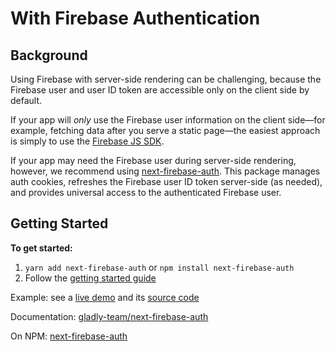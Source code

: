 # With Firebase Authentication

## Background

Using Firebase with server-side rendering can be challenging, because the Firebase user and user ID token are accessible only on the client side by default.

If your app will *only* use the Firebase user information on the client side—for example, fetching data after you serve a static page—the easiest approach is simply to use the [Firebase JS SDK](https://firebase.google.com/docs/web/setup).

If your app may need the Firebase user during server-side rendering, however, we recommend using [next-firebase-auth](https://github.com/gladly-team/next-firebase-auth). This package manages auth cookies, refreshes the Firebase user ID token server-side (as needed), and provides universal access to the authenticated Firebase user.

## Getting Started

**To get started:**

1. `yarn add next-firebase-auth` or `npm install next-firebase-auth`
2. Follow the [getting started guide](https://github.com/gladly-team/next-firebase-auth#get-started)

Example: see a [live demo](https://nfa-example.vercel.app/) and its [source code](https://github.com/gladly-team/next-firebase-auth/tree/main/example)

Documentation: [gladly-team/next-firebase-auth](https://github.com/gladly-team/next-firebase-auth)

On NPM: [next-firebase-auth](https://www.npmjs.com/package/next-firebase-auth)


